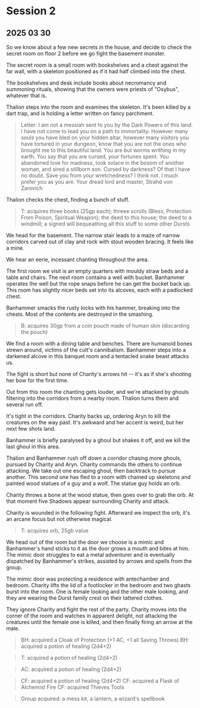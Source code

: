 
# Session 2
## 2025 03 30

So we know about a few new secrets in the house, and decide to check the secret room on floor 2 before we go fight the basement monster.

The secret room is a small room with bookshelves and a chest against the far wall, with a skeleton positioned as if it had half climbed into the chest.

The bookshelves and desk include books about necromancy and summoning rituals, showing that the owners were priests of "Osybus", whatever that is.

Thalion steps into the room and examines the skeleton. It's been killed by a dart trap, and is holding a letter written on fancy parchment.

> Letter: I am not a messiah sent to you by the Dark Powers of this land. I have not come to lead you on a path to immortality. However many souls you have bled on your hidden altar, however many visitors you have tortured in your dungeon, know that you are not the ones who brought me to this beautiful land. You are but worms writhing in my earth.
> You say that you are cursed, your fortunes spent. You abandoned love for madness, took solace in the bosom of another woman, and sired a stillborn son. Cursed by darkness? Of that I have no doubt. Save you from your wretchedness? I think not. I much prefer you as you are.
> Your dread lord and master,
> Strahd von Zarovich

Thalion checks the chest, finding a bunch of stuff.

> T: acquires three books (25gp each); threee scrolls (Bless, Protection From Poison, Spiritual Weapon); the deed to this house; the deed to a windmill; a signed will bequeathing all this stuff to some other Dursts

We head for the basement. The narrow stair leads to a maze of narrow corridors carved out of clay and rock with stout wooden bracing. It feels like a mine.

We hear an eerie, incessant chanting throughout the area.

The first room we visit is an empty quarters with mouldy straw beds and a table and chairs. The next room contains a well with bucket. Banhammer operates the well but the rope snaps before he can get the bucket back up. This room has slightly nicer beds set into its alcoves, each with a padlocked chest.

Banhammer smacks the rusty locks with his hammer, breaking into the chests. Most of the contents are destroyed in the smashing.

> B: acquires 30gp from a coin pouch made of human skin (discarding the pouch)

We find a room with a dining table and benches. There are humanoid bones strewn around, victims of the cult's cannibalism. Banhammer steps into a darkened alcove in this banquet room and a tentacled snake beast attacks us.

The fight is short but none of Charity's arrows hit -- it's as if she's shooting her bow for the first time.

Out from this room the chanting gets louder, and we're attacked by ghouls filtering into the corridors from a nearby room. Thalion turns them and several run off.

It's tight in the corridors. Charity backs up, ordering Aryn to kill the creatures on the way past. It's awkward and her accent is weird, but her next few shots land.

Banhammer is briefly paralysed by a ghoul but shakes it off, and we kill the last ghoul in this area.

Thalion and Banhammer rush off down a corridor chasing more ghouls, pursued by Charity and Aryn. Charity commands the others to continue attacking. We take out one escaping ghoul, then backtrack to pursue another. This second one has fled to a room with chained up skeletons and painted wood statues of a guy and a wolf. The statue guy holds an orb.

Charity throws a bone at the wood statue, then goes over to grab the orb. At that moment five Shadows appear surrounding Charity and attack.

Charity is wounded in the following fight. Afterward we inspect the orb, it's an arcane focus but not otherwise magical.

> T: acquires orb, 25gb value

We head out of the room but the door we choose is a mimic and Banhammer's hand sticks to it as the door grows a mouth and bites at him. The mimic door struggles to eat a metal adventurer and is eventually dispatched by Banhammer's strikes, assisted by arrows and spells from the group.

The mimic door was protecting a residence with antechamber and bedroom. Charity lifts the lid of a footlocker in the bedroom and two ghasts burst into the room. One is female looking and the other male looking, and they are wearing the Durst family crest on their tattered clothes.

They ignore Charity and fight the rest of the party. Charity moves into the corner of the room and watches in apparent delight, not attacking the creatures until the female one is killed, and then finally firing an arrow at the male.

> BH: acquired a Cloak of Protection (+1 AC, +1 all Saving Throws)
> BH: acquired a potion of healing (2d4+2)

> T: acquired a potion of healing (2d4+2)

> AC: acquired a potion of healing (2d4+2)

> CF: acquired a potion of healing (2d4+2)
> CF: acquired a Flask of Alchemist Fire
> CF: acquired Thieves Tools

> Group acquired: a mess kit, a lantern, a wizard's spellbook
